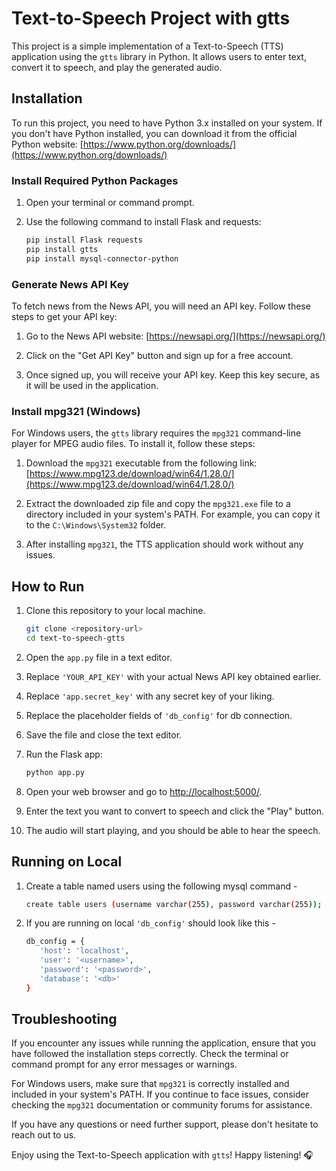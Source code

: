 # Text-to-Speech Project with gtts

This project is a simple implementation of a Text-to-Speech (TTS) application using the `gtts` library in Python. It allows users to enter text, convert it to speech, and play the generated audio.

## Installation

To run this project, you need to have Python 3.x installed on your system. If you don't have Python installed, you can download it from the official Python website: [https://www.python.org/downloads/](https://www.python.org/downloads/)

### Install Required Python Packages

1. Open your terminal or command prompt.

2. Use the following command to install Flask and requests:

   ```bash
   pip install Flask requests
   pip install gtts
   pip install mysql-connector-python
   ```

### Generate News API Key

To fetch news from the News API, you will need an API key. Follow these steps to get your API key:

1. Go to the News API website: [https://newsapi.org/](https://newsapi.org/)

2. Click on the "Get API Key" button and sign up for a free account.

3. Once signed up, you will receive your API key. Keep this key secure, as it will be used in the application.

### Install mpg321 (Windows)

For Windows users, the `gtts` library requires the `mpg321` command-line player for MPEG audio files. To install it, follow these steps:

1. Download the `mpg321` executable from the following link: [https://www.mpg123.de/download/win64/1.28.0/](https://www.mpg123.de/download/win64/1.28.0/)

2. Extract the downloaded zip file and copy the `mpg321.exe` file to a directory included in your system's PATH. For example, you can copy it to the `C:\Windows\System32` folder.

3. After installing `mpg321`, the TTS application should work without any issues.

## How to Run

1. Clone this repository to your local machine.

   ```bash
   git clone <repository-url>
   cd text-to-speech-gtts
   ```

2. Open the `app.py` file in a text editor.

3. Replace `'YOUR_API_KEY'` with your actual News API key obtained earlier.

4. Replace `'app.secret_key'` with any secret key of your liking.

5. Replace the placeholder fields of `'db_config'` for db connection.

5. Save the file and close the text editor.

6. Run the Flask app:

   ```bash
   python app.py
   ```

6. Open your web browser and go to [http://localhost:5000/](http://localhost:5000/).

7. Enter the text you want to convert to speech and click the "Play" button.

8. The audio will start playing, and you should be able to hear the speech.

## Running on Local

1. Create a table named users using the following mysql command -
   ```bash
   create table users (username varchar(255), password varchar(255));
   ```

2. If you are running on local `'db_config'` should look like this -
   ```bash
   db_config = {
      'host': 'localhost',
      'user': '<username>',
      'password': '<password>',
      'database': '<db>'
   }
   ```

## Troubleshooting

If you encounter any issues while running the application, ensure that you have followed the installation steps correctly. Check the terminal or command prompt for any error messages or warnings.

For Windows users, make sure that `mpg321` is correctly installed and included in your system's PATH. If you continue to face issues, consider checking the `mpg321` documentation or community forums for assistance.

If you have any questions or need further support, please don't hesitate to reach out to us.

Enjoy using the Text-to-Speech application with `gtts`! Happy listening! 🎧